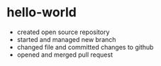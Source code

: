 # hello-world
- created open source repository
- started and managed new branch
- changed file and committed changes to github
- opened and merged pull request
